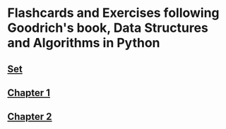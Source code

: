 # Flashcards and Exercises following Goodrich's book, Data Structures and Algorithms in Python
## [Set](https://quizlet.com/le_dennis/folders/data-structures-and-algorithms-in-python/sets)
## [Chapter 1](https://quizlet.com/303204223/chapter-1-flash-cards/)
## [Chapter 2](https://quizlet.com/304333609/chapter-2-flash-cards/)
